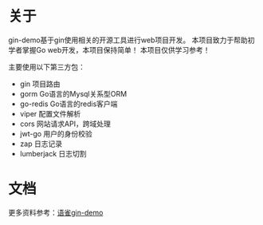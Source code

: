 # 关于 
gin-demo基于gin使用相关的开源工具进行web项目开发。
本项目致力于帮助初学者掌握Go web开发，本项目保持简单！
本项目仅供学习参考！

主要使用以下第三方包：
- gin 项目路由
- gorm Go语言的Mysql关系型ORM
- go-redis Go语言的redis客户端
- viper 配置文件解析
- cors 网站请求API，跨域处理
- jwt-go 用户的身份校验
- zap 日志记录
- lumberjack 日志切割

# 文档
更多资料参考：[语雀gin-demo](https://www.yuque.com/ngyhd/sdqiox/iyosrxglvvbm5b36)